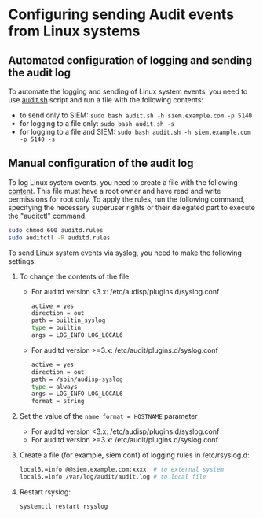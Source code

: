 # Configuring sending Audit events from Linux systems

## Automated configuration of logging and sending the audit log

To automate the logging and sending of Linux system events, you need
to use [audit.sh](./audit.sh) script and run a file with the following contents:

- to send only to SIEM: ```sudo bash audit.sh -h siem.example.com -p 5140```
- for logging to a file only: ```sudo bash audit.sh -s```
- for logging to a file and SIEM: ```sudo bash audit.sh -h siem.example.com -p 5140 -s```

## Manual configuration of the audit log

To log Linux system events, you need to create a file with the following [content](https://raw.githubusercontent.com/Neo23x0/auditd/refs/heads/master/audit.rules).
This file must have a root owner and have read and write permissions for root only. To
apply the rules, run the following command, specifying the necessary
superuser rights or their delegated part to execute the "auditctl" command.

```sh
sudo chmod 600 auditd.rules
sudo auditctl -R auditd.rules
```

To send Linux system events via syslog, you need to make the following settings:

1. To change the contents of the file:

    - For auditd version <3.x: /etc/audisp/plugins.d/syslog.conf

        ```sh
        active = yes
        direction = out
        path = builtin_syslog
        type = builtin
        args = LOG_INFO LOG_LOCAL6
        ```

    - For auditd version >=3.x: /etc/audit/plugins.d/syslog.conf

        ```sh
        active = yes
        direction = out
        path = /sbin/audisp-syslog
        type = always
        args = LOG_INFO LOG_LOCAL6
        format = string
        ```

2. Set the value of the ```name_format = HOSTNAME``` parameter

    - For auditd version <3.x: /etc/audisp/plugins.d/syslog.conf
    - For auditd version >=3.x: /etc/audit/plugins.d/syslog.conf

3. Create a file (for example, siem.conf) of logging rules in /etc/rsyslog.d:

    ```sh
    local6.=info @@siem.example.com:xxxx  # to external system
    local6.=info /var/log/audit/audit.log # to local file
    ```

4. Restart rsyslog:

    ```sh
    systemctl restart rsyslog
    ```

